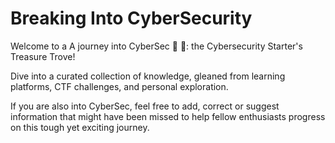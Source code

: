 # Breaking Into CyberSecurity

Welcome to a A journey into CyberSec 🚗 🧳: the Cybersecurity Starter's Treasure Trove!

Dive into a curated collection of knowledge, gleaned from learning platforms, CTF challenges, and personal exploration.

If you are also into CyberSec, feel free to add, correct or suggest information that might have been missed to help fellow enthusiasts progress on this tough yet exciting journey.


